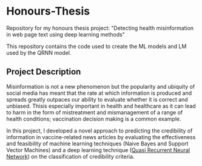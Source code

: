 # Honours-Thesis
Repository for my honours thesis project: "Detecting health misinformation in web page text using deep learning methods"

This repository contains the code used to create the ML models and LM used by the QRNN model.

## Project Description
Misinformation is not a new phenomenon but the popularity and ubiquity of social media has meant that the rate at which information is produced and spreads greatly outpaces our ability to evaluate whether it is correct and unbiased. Thisis especially important in health and healthcare as it can lead to harm in the form of mistreatment and mismanagement of a range of health conditions; vaccination decision making is a common example.

In this project, I developed a novel approach to predicting the credibility of information in vaccine-related news articles by evaluating the effectiveness and feasibility of machine learning techniques (Naive Bayes and Support Vector Machines) and a deep learning technique ([Quasi Recurrent Neural Network](https://github.com/salesforce/pytorch-qrnn/)) on the classification of credibility criteria.
